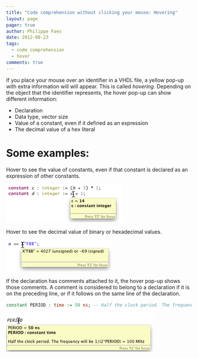 ```yaml
---
title: "Code comprehension without clicking your mouse: Hovering"
layout: page 
pager: true
author: Philippe Faes
date: 2012-08-23
tags: 
  - code comprehension
  - hover
comments: true
---
```

If you place your mouse over an identifier in a VHDL file, a yellow pop-up with extra information will will appear. This is called _hovering_.
Depending on the object that the identifier represents, the hover pop-up can show different information:

* Declaration
* Data type, vector size
* Value of a constant, even if it defined as an expression
* The decimal value of a hex literal


# Some examples:

Hover to see the value of constants, even if that constant is declared as an expression of other constants.

![Hover to calculate constant values](images/hover_calculates_constant_values.png)

Hover to see the decimal value of binary or hexadecimal values.

![Hover to calculate the decimal value of hexadecimals](images/hover_calculates_hex_value.png)

If the declaration has comments attached to it, the hover pop-up shows those comments. A comment is considered to belong to a declaration if it is on the preceding line, or if it follows on the same line of the declaration.

```vhdl
constant PERIOD : time := 50 ns; -- Half the clock period. The frequency will be 1/(2*PERIOD) = 100 MHz
```

![Hover shows comments attached to the declaration](images/hover_shows_comments.png)